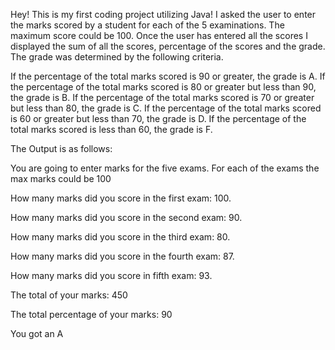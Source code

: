 Hey! This is my first coding project utilizing Java! 
I asked the user to enter the marks scored by a student for each of the 5 examinations. The maximum score could be 100. Once the user has entered all the scores I displayed the sum of all the scores, percentage of the scores and the grade. The grade was determined by the following criteria.

If the percentage of the total marks scored is 90 or greater, the grade is A.
If the percentage of the total marks scored is 80 or greater but less than 90, the grade is B.
If the percentage of the total marks scored is 70 or greater but less than 80, the grade is C.
If the percentage of the total marks scored is 60 or greater but less than 70, the grade is D.
If the percentage of the total marks scored is less than 60, the grade is F.

The Output is as follows:

You are going to enter marks for the five exams. For each of the exams the max marks could be 100

How many marks did you score in the first exam: 100.

How many marks did you score in the second exam: 90.

How many marks did you score in the third exam: 80.

How many marks did you score in the fourth exam: 87.

How many marks did you score in fifth exam: 93.

The total of your marks: 450

The total percentage of your marks: 90

You got an A
